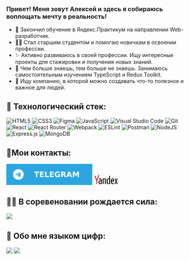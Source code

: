 ### Привет! Меня зовут Алексей и здесь я собираюсь воплощать мечту в реальность!

- 🚀 Закончил обучение в Яндекс.Практикум на направлении Web-разработчик.
- 👴🏼 Стал старшим студентом и помогаю новичкам в освоении профессии.
- ✨ Активно развиваюсь в своей профессии. Ищу интересные проекты для стажировки и получения новых знаний.
- 🤩 Чем больше знаешь, тем больше не знаешь. Занимаюсь самостоятельным изучением TypeScript и Redux Toolkit.
- 🌱 Ищу компанию, в которой можно создавать что-то полезное и важное для людей. 

## 🧠 Технологический стек:
![HTML5](https://img.shields.io/badge/html5-%23E34F26.svg?style=for-the-badge&logo=html5&logoColor=white) ![CSS3](https://img.shields.io/badge/css3-%231572B6.svg?style=for-the-badge&logo=css3&logoColor=white) ![Figma](https://img.shields.io/badge/figma-%23F24E1E.svg?style=for-the-badge&logo=figma&logoColor=white) ![JavaScript](https://img.shields.io/badge/javascript-%23323330.svg?style=for-the-badge&logo=javascript&logoColor=%23F7DF1E) ![Visual Studio Code](https://img.shields.io/badge/Visual%20Studio%20Code-0078d7.svg?style=for-the-badge&logo=visual-studio-code&logoColor=white) ![Git](https://img.shields.io/badge/git-%23F05033.svg?style=for-the-badge&logo=git&logoColor=white) ![React](https://img.shields.io/badge/react-%2320232a.svg?style=for-the-badge&logo=react&logoColor=%2361DAFB) ![React Router](https://img.shields.io/badge/React_Router-CA4245?style=for-the-badge&logo=react-router&logoColor=white) ![Webpack](https://img.shields.io/badge/webpack-%238DD6F9.svg?style=for-the-badge&logo=webpack&logoColor=black) ![ESLint](https://img.shields.io/badge/ESLint-4B3263?style=for-the-badge&logo=eslint&logoColor=white) ![Postman](https://img.shields.io/badge/Postman-FF6C37?style=for-the-badge&logo=postman&logoColor=white) ![NodeJS](https://img.shields.io/badge/node.js-6DA55F?style=for-the-badge&logo=node.js&logoColor=white) ![Express.js](https://img.shields.io/badge/express.js-%23404d59.svg?style=for-the-badge&logo=express&logoColor=%2361DAFB) ![MongoDB](https://img.shields.io/badge/MongoDB-%234ea94b.svg?style=for-the-badge&logo=mongodb&logoColor=white)
&nbsp;

## 📍Мои контакты:
<a href="https://t.me/aumetros"><img src="./img/telegram.svg" alt="Ссылка на Телеграм"></a> <a href="mailto:aum3tros@yandex.ru"><img src="./img/yandexmail.jpg" style="height: 28px" alt="Ссылка на Яндекс"></a>

## 🥷🏼 В соревеновании рождается сила:
![](https://www.codewars.com/users/aumetros/badges/large)

## 🧾 Обо мне языком цифр:
![](https://github-profile-summary-cards.vercel.app/api/cards/profile-details?username=aumetros&theme=nord_dark)
![](https://github-profile-summary-cards.vercel.app/api/cards/most-commit-language?username=aumetros&theme=nord_dark)

